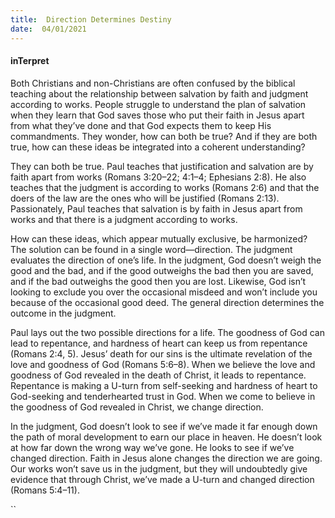 ```yaml
---
title:  Direction Determines Destiny
date:  04/01/2021
---
```


#### inTerpret

Both Christians and non-Christians are often confused by the biblical teaching about the relationship between salvation by faith and judgment according to works. People struggle to understand the plan of salvation when they learn that God saves those who put their faith in Jesus apart from what they’ve done and that God expects them to keep His commandments. They wonder, how can both be true? And if they are both true, how can these ideas be integrated into a coherent understanding?

They can both be true. Paul teaches that justification and salvation are by faith apart from works (Romans 3:20–22; 4:1–4; Ephesians 2:8). He also teaches that the judgment is according to works (Romans 2:6) and that the doers of the law are the ones who will be justified (Romans 2:13). Passionately, Paul teaches that salvation is by faith in Jesus apart from works and that there is a judgment according to works.

How can these ideas, which appear mutually exclusive, be harmonized? The solution can be found in a single word—direction. The judgment evaluates the direction of one’s life. In the judgment, God doesn’t weigh the good and the bad, and if the good outweighs the bad then you are saved, and if the bad outweighs the good then you are lost. Likewise, God isn’t looking to exclude you over the occasional misdeed and won’t include you because of the occasional good deed. The general direction determines the outcome in the judgment.

Paul lays out the two possible directions for a life. The goodness of God can lead to repentance, and hardness of heart can keep us from repentance (Romans 2:4, 5). Jesus’ death for our sins is the ultimate revelation of the love and goodness of God (Romans 5:6–8). When we believe the love and goodness of God revealed in the death of Christ, it leads to repentance. Repentance is making a U-turn from self-seeking and hardness of heart to God-seeking and tenderhearted trust in God. When we come to believe in the goodness of God revealed in Christ, we change direction.

In the judgment, God doesn’t look to see if we’ve made it far enough down the path of moral development to earn our place in heaven. He doesn’t look at how far down the wrong way we’ve gone. He looks to see if we’ve changed direction. Faith in Jesus alone changes the direction we are going. Our works won’t save us in the judgment, but they will undoubtedly give evidence that through Christ, we’ve made a U-turn and changed direction (Romans 5:4–11).

``